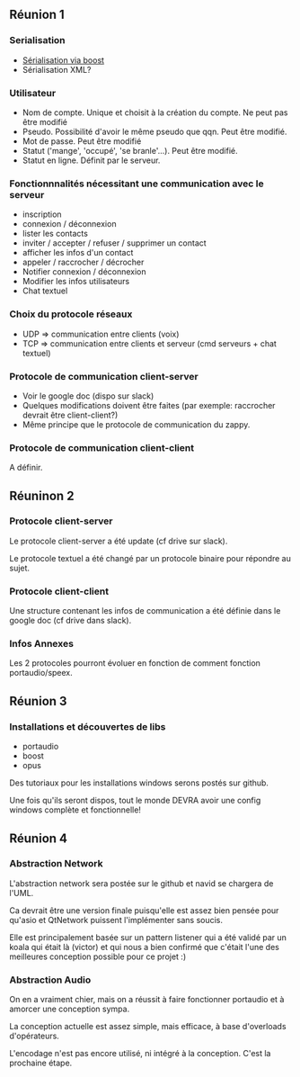## Réunion 1


### Serialisation

* [Sérialisation via boost](http://fr.openclassrooms.com/informatique/cours/serialisation-avec-boost)
* Sérialisation XML?


### Utilisateur

* Nom de compte. Unique et choisit à la création du compte. Ne peut pas être modifié
* Pseudo. Possibilité d'avoir le même pseudo que qqn. Peut être modifié.
* Mot de passe. Peut être modifié
* Statut ('mange', 'occupé', 'se branle'...). Peut être modifié.
* Statut en ligne. Définit par le serveur.


### Fonctionnnalités nécessitant une communication avec le serveur

* inscription
* connexion / déconnexion
* lister les contacts
* inviter / accepter / refuser / supprimer un contact
* afficher les infos d'un contact
* appeler / raccrocher / décrocher
* Notifier connexion / déconnexion
* Modifier les infos utilisateurs
* Chat textuel


### Choix du protocole réseaux

* UDP => communication entre clients (voix)
* TCP => communication entre clients et serveur (cmd serveurs + chat textuel)


### Protocole de communication client-server

* Voir le google doc (dispo sur slack)
* Quelques modifications doivent être faites (par exemple: raccrocher devrait être client-client?)
* Même principe que le protocole de communication du zappy.


### Protocole de communication client-client

A définir.


## Réuninon 2


### Protocole client-server

Le protocole client-server a été update (cf drive sur slack).

Le protocole textuel a été changé par un protocole binaire pour répondre au sujet.


### Protocole client-client

Une structure contenant les infos de communication a été définie dans le google doc (cf drive dans slack).


### Infos Annexes

Les 2 protocoles pourront évoluer en fonction de comment fonction portaudio/speex.


## Réunion 3


### Installations et découvertes de libs

* portaudio
* boost
* opus

Des tutoriaux pour les installations windows serons postés sur github.

Une fois qu'ils seront dispos, tout le monde DEVRA avoir une config windows complète et fonctionnelle!


## Réunion 4


### Abstraction Network

L'abstraction network sera postée sur le github et navid se chargera de l'UML.

Ca devrait être une version finale puisqu'elle est assez bien pensée pour qu'asio et QtNetwork puissent l'implémenter sans soucis.

Elle est principalement basée sur un pattern listener qui a été validé par un koala qui était là (victor) et qui nous a bien confirmé que c'était l'une des meilleures conception possible pour ce projet :)


### Abstraction Audio

On en a vraiment chier, mais on a réussit à faire fonctionner portaudio et à amorcer une conception sympa.

La conception actuelle est assez simple, mais efficace, à base d'overloads d'opérateurs.

L'encodage n'est pas encore utilisé, ni intégré à la conception. C'est la prochaine étape.
